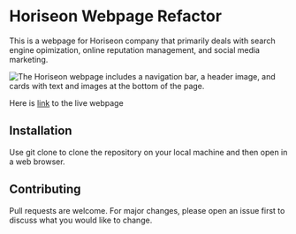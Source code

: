 # Horiseon Webpage Refactor

This is a webpage for Horiseon company that primarily deals with search engine opimization, online reputation management, and social media marketing.

![The Horiseon webpage includes a navigation bar, a header image, and cards with text and images at the bottom of the page.](./assets/demo/screenshot.png)

Here is [link](https://seanscraig.github.io/seo-code-refactor/) to the live webpage

## Installation

Use git clone to clone the repository on your local machine and then open in a web browser.

## Contributing
Pull requests are welcome. For major changes, please open an issue first to discuss what you would like to change.